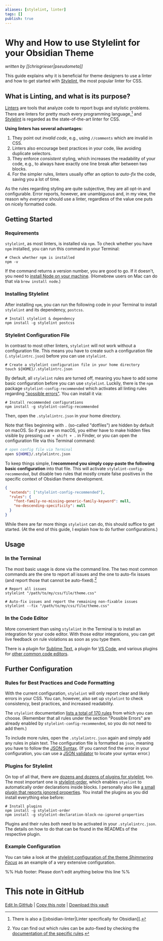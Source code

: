 ```yaml
---
aliases: [stylelint, linter]
tags: []
publish: true
---
```


# Why and How to use Stylelint for your Obsidian Theme

_written by [[chrisgrieser|pseudometa]]_

This guide explains why it is beneficial for theme designers to use a linter and how to get started with [Stylelint](https://stylelint.io/), the most popular linter for CSS.

## What is Linting, and what is its purpose?

[Linters](<https://www.wikiwand.com/en/Lint_(software)>) are tools that analyze code to report bugs and stylistic problems. There are linters for pretty much every programming language,[^1] and [Stylelint](https://stylelint.io/) is regarded as the state-of-the-art linter for CSS.

**Using linters has several advantages:**

1. They point out _invalid code_, e.g., using `//comments` which are invalid in CSS.
2. Linters also encourage best practices in your code, like avoiding duplicate selectors.
3. They enforce _consistent_ styling, which increases the readability of your code, e.g., to always have exactly one line break after between two blocks.
4. For the simpler rules, linters usually offer an option to _auto-fix_ the code, saving you a lot of time.

As the rules regarding styling are quite subjective, they are all opt-in and configurable. Error reports, however, are unambiguous and, in my view, the reason why _everyone_ should use a linter, regardless of the value one puts on nicely formatted code.

## Getting Started

### Requirements

`stylelint`, as most linters, is installed via `npm`. To check whether you have `npm` installed, you can run this command in your Terminal:

```shell
# Check whether npm is installed
npm -v
```

If the command returns a version number, you are good to go. If it doesn't, you need to [install Node on your machine](https://docs.npmjs.com/downloading-and-installing-node-js-and-npm). (Homebrew users on Mac can do that via `brew install node`.)

### Installing Stylelint

After installing `npm`, you can run the following code in your Terminal to install `stylelint` and its dependency, `postcss`.

```shell
# Install stylelint & dependency
npm install -g stylelint postcss
```

### Stylelint Configuration File

In contrast to most other linters, `stylelint` will not work without a configuration file. This means you have to create such a configuration file (`.stylelintrc.json`) before you can use `stylelint`.

```shell
# Create a stylelint configuration file in your home directory
touch ${HOME}/.stylelintrc.json
```

By default, all `stylelint` rules are turned off, meaning you have to add some basic configuration before you can use `stylelint`. Luckily, there is the `npm` package `stylelint-config-recommended` which activates all linting rules regarding ["possible errors"](https://stylelint.io/user-guide/rules/list/#possible-errors). You can install it via:

```shell
# Install recommended configurations
npm install -g stylelint-config-recommended
```

Then, open the `.stylelintrc.json` in your home directory.

Note that files beginning with `.` (so-called "dotfiles") are hidden by default on macOS. So if you are on macOS, you either have to make hidden files visible by pressing `cmd + shift + .` in Finder, or you can open the configuration file via this Terminal command:

```bash
# open config file via Terminal
open ${HOME}/.stylelintrc.json
```

To keep things simple, **I recommend you simply copy-paste the following basic configuration** into that file. This will activate `stylelint-config-recommended`, but disable two rules that mostly create false positives in the specific context of Obsidian theme development.

```json
{
  "extends": ["stylelint-config-recommended"],
  "rules": {
    "font-family-no-missing-generic-family-keyword": null,
    "no-descending-specificity": null
  }
}
```

While there are far more things `stylelint` can do, this should suffice to get started. (At the end of this guide, I explain how to do further configurations.)

## Usage

### In the Terminal

The most basic usage is done via the command line. The two most common commands are the one to report all issues and the one to auto-fix issues (and report those that cannot be auto-fixed).[^2]

```shell
# Report all issues
stylelint "/path/to/my/css/file/theme.css"

# Auto-fix issues and report the remaining non-fixable issues
stylelint --fix "/path/to/my/css/file/theme.css"
```

### In the Code Editor

More convenient than using `stylelint` in the Terminal is to install an integration for your code editor. With those editor integrations, you can get live feedback on rule violations as soon as you type them.

There is a plugin for [Sublime Text](https://packagecontrol.io/packages/SublimeLinter-stylelint), a plugin for [VS Code](https://marketplace.visualstudio.com/items?itemName=stylelint.vscode-stylelint), and various plugins for [other common code editors](https://stylelint.io/user-guide/integrations/editor/).

## Further Configuration

### Rules for Best Practices and Code Formatting

With the current configuration, `stylelint` will only report clear and likely errors in your CSS. You can, however, also set up `stylelint` to check consistency, best practices, and increased readability.

The `stylelint` documentation [lists a total of 170 rules](https://stylelint.io/user-guide/rules/list/) from which you can choose. (Remember that all rules under the section "Possible Errors" are already enabled by `stylelint-config-recommended`, so you do not need to add them.)

To include more rules, open the `.stylelintrc.json` again and simply add any rules in plain text. The configuration file is formatted as `json`, meaning you have to follow the [JSON Syntax](https://www.w3schools.com/js/js_json_syntax.asp). (If you cannot find the error in your configuration, you can use a [JSON validator](https://jsonformatter.curiousconcept.com/) to locate your syntax error.)

### Plugins for Stylelint

On top of all that, there are [dozens and dozens of plugins for stylelint](https://github.com/hudochenkov/stylelint-order), too. The most important one is [stylelint-order](https://github.com/hudochenkov/stylelint-order), which enables `styelint` to automatically order declarations inside blocks. I personally also like [a small plugin that reports ignored properties](https://www.npmjs.com/package/stylelint-declaration-block-no-ignored-properties). You install the plugins as you did install everything else before:

```shell
# Install plugins
npm install -g stylelint-order
npm install -g stylelint-declaration-block-no-ignored-properties
```

Plugins and their rules _both_ need to be activated in your `.stylelintrc.json`. The details on how to do that can be found in the READMEs of the respective plugin.

### Example Configuration

You can take a look at the [stylelint configuration of the theme _Shimmering Focus_](https://github.com/chrisgrieser/shimmering-focus/blob/main/.stylelintrc.json) as an example of a very extensive configuration.

[^1]: There is also a [[obsidian-linter|Linter specifically for Obsidian]].
[^2]: You can find out which rules can be auto-fixed by checking the [documentation of the specific rules](https://stylelint.io/user-guide/rules/list/#possible-errors).

%% Hub footer: Please don't edit anything below this line %%

# This note in GitHub

<span class="git-footer">[Edit In GitHub](https://github.dev/obsidian-community/obsidian-hub/blob/main/04%20-%20Guides%2C%20Workflows%2C%20%26%20Courses/Guides/Why%20and%20How%20to%20use%20Stylelint%20for%20your%20Obsidian%20Theme.md "git-hub-edit-note") | [Copy this note](https://raw.githubusercontent.com/obsidian-community/obsidian-hub/main/04%20-%20Guides%2C%20Workflows%2C%20%26%20Courses/Guides/Why%20and%20How%20to%20use%20Stylelint%20for%20your%20Obsidian%20Theme.md "git-hub-copy-note") | [Download this vault](https://github.com/obsidian-community/obsidian-hub/archive/refs/heads/main.zip "git-hub-download-vault") </span>
